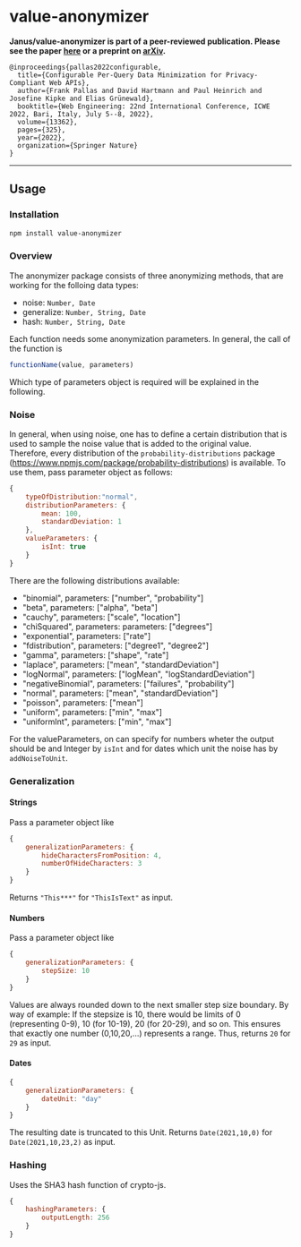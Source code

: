 # value-anonymizer

**Janus/value-anonymizer is part of a peer-reviewed publication. Please see the paper [here](https://link.springer.com/chapter/10.1007/978-3-031-09917-5_22) or a preprint on [arXiv](https://arxiv.org/pdf/2203.09903).**

```
@inproceedings{pallas2022configurable,
  title={Configurable Per-Query Data Minimization for Privacy-Compliant Web APIs},
  author={Frank Pallas and David Hartmann and Paul Heinrich and Josefine Kipke and Elias Grünewald},
  booktitle={Web Engineering: 22nd International Conference, ICWE 2022, Bari, Italy, July 5--8, 2022},
  volume={13362},
  pages={325},
  year={2022},
  organization={Springer Nature}
}
```
---

## Usage
### Installation
```sh
npm install value-anonymizer
```

### Overview
The anonymizer package consists of three anonymizing methods, that are working for the folloing data types: 

- noise: ```Number, Date```
- generalize: ```Number, String, Date```
- hash: ```Number, String, Date```

Each function needs some anonymization parameters. In general, the call of the function is 
```js
functionName(value, parameters)
``` 
Which type of parameters object is required will be explained in the following.
### Noise 
In general, when using noise, one has to define a certain distribution that is used to sample the noise value that is added to the original value. Therefore, every distribution of the ```probability-distributions``` package (https://www.npmjs.com/package/probability-distributions) is available. To use them, pass parameter object as follows:
```js
{   
    typeOfDistribution:"normal", 
    distributionParameters: {
        mean: 100,
        standardDeviation: 1
    }, 
    valueParameters: {
        isInt: true
    }
}
```
There are the following distributions available: 
- "binomial", parameters: ["number", "probability"]
- "beta", parameters: ["alpha", "beta"]
- "cauchy", parameters: ["scale", "location"]
- "chiSquared", parameters: parameters: ["degrees"]
- "exponential", parameters: ["rate"]
- "fdistribution", parameters: ["degree1", "degree2"]
- "gamma", parameters: ["shape", "rate"]
- "laplace", parameters: ["mean", "standardDeviation"]
- "logNormal", parameters: ["logMean", "logStandardDeviation"]
- "negativeBinomial", parameters: ["failures", "probability"]
- "normal", parameters: ["mean", "standardDeviation"]
- "poisson", parameters: ["mean"]
- "uniform", parameters: ["min", "max"]
- "uniformInt", parameters: ["min", "max"]

For the valueParameters, on can specify for numbers wheter the output should be and Integer by ```isInt``` and for dates which unit the noise has by ```addNoiseToUnit```.  
### Generalization
#### Strings
Pass a parameter object like
```js
{
    generalizationParameters: {
        hideCharactersFromPosition: 4,
        numberOfHideCharacters: 3
    }
}
```
Returns ```"This***"``` for ```"ThisIsText"``` as input.
#### Numbers
Pass a parameter object like
```js
{
    generalizationParameters: {
        stepSize: 10
    }
}
```
Values are always rounded down to the next smaller step size boundary. By way of example: If the stepsize is 10, there would be limits of 0 (representing 0-9), 10 (for 10-19), 20 (for 20-29), and so on. This ensures that exactly one number (0,10,20,...) represents a range.
Thus, returns ```20``` for ```29``` as input.

#### Dates
```js
{
    generalizationParameters: {
        dateUnit: "day"
    }
}
```
The resulting date is truncated to this Unit. Returns ```Date(2021,10,0)``` for ```Date(2021,10,23,2)``` as input.

### Hashing
Uses the SHA3 hash function of crypto-js.
```js
{
    hashingParameters: {
        outputLength: 256
    }
}
```
